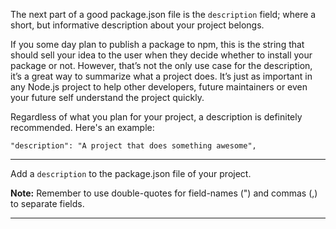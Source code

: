 <div class="challenge-instructions"><div><section id="description">
<p>The next part of a good package.json file is the <code>description</code> field; where a short, but informative description about your project belongs.</p>
<p>If you some day plan to publish a package to npm, this is the string that should sell your idea to the user when they decide whether to install your package or not. However, that’s not the only use case for the description, it’s a great way to summarize what a project does. It’s just as important in any Node.js project to help other developers, future maintainers or even your future self understand the project quickly.</p>
<p>Regardless of what you plan for your project, a description is definitely recommended. Here's an example:</p>
<pre class="language-json" tabindex="0"><code class="language-json">"description": "A project that does something awesome",
</code></pre>
</section></div><hr/><div><section id="instructions">
<p>Add a <code>description</code> to the package.json file of your project.</p>
<p><strong>Note:</strong> Remember to use double-quotes for field-names (") and commas (,) to separate fields.</p>
</section></div><hr/></div>